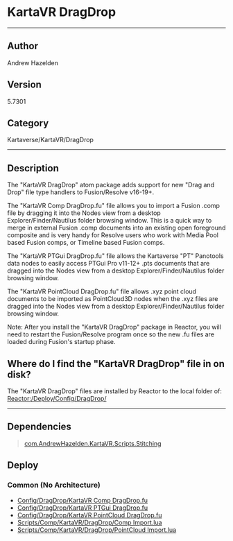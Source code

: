 # KartaVR DragDrop
___

## Author
Andrew Hazelden

## Version
5.7301

## Category
Kartaverse/KartaVR/DragDrop

___

## Description
<p>The &quot;KartaVR DragDrop&quot; atom package adds support for new "Drag and Drop" file type handlers to Fusion/Resolve v16-19+.</p>

<p>The &quot;KartaVR Comp DragDrop.fu&quot; file allows you to import a Fusion .comp file by dragging it into the Nodes view from a desktop Explorer/Finder/Nautilus folder browsing window. This is a quick way to merge in external Fusion .comp documents into an existing open foreground composite and is very handy for Resolve users who work with Media Pool based Fusion comps, or Timeline based Fusion comps.</p>

<p>The &quot;KartaVR PTGui DragDrop.fu&quot; file allows the Kartaverse "PT" Panotools data nodes to easily access PTGui Pro v11-12+ .pts documents that are dragged into the Nodes view from a desktop Explorer/Finder/Nautilus folder browsing window.</p>

<p>The &quot;KartaVR PointCloud DragDrop.fu&quot; file allows .xyz point cloud documents to be imported as PointCloud3D nodes when the .xyz files are dragged into the Nodes view from a desktop Explorer/Finder/Nautilus folder browsing window.</p>

<p>Note: After you install the &quot;KartaVR DragDrop&quot; package in Reactor, you will need to restart the Fusion/Resolve program once so the new .fu files are loaded during Fusion's startup phase.</p>

<h2>Where do I find the "KartaVR DragDrop" file in on disk?</h2>

<p>The "KartaVR DragDrop" files are installed by Reactor to the local folder of:<br>
<a href="file://Reactor:/Deploy/Config/DragDrop/">Reactor:/Deploy/Config/DragDrop/</a></p>



___

## Dependencies

> [com.AndrewHazelden.KartaVR.Scripts.Stitching](com.AndrewHazelden.KartaVR.Scripts.Stitching.md)  
## Deploy

### Common (No Architecture)

<ul>
<li><a href="https://gitlab.com/WeSuckLess/Reactor/-/blob/master/Atoms/com.AndrewHazelden.KartaVR.DragDrop/Config/DragDrop/KartaVR Comp DragDrop.fu?ref_type=heads">Config/DragDrop/KartaVR Comp DragDrop.fu</a></li>
<li><a href="https://gitlab.com/WeSuckLess/Reactor/-/blob/master/Atoms/com.AndrewHazelden.KartaVR.DragDrop/Config/DragDrop/KartaVR PTGui DragDrop.fu?ref_type=heads">Config/DragDrop/KartaVR PTGui DragDrop.fu</a></li>
<li><a href="https://gitlab.com/WeSuckLess/Reactor/-/blob/master/Atoms/com.AndrewHazelden.KartaVR.DragDrop/Config/DragDrop/KartaVR PointCloud DragDrop.fu?ref_type=heads">Config/DragDrop/KartaVR PointCloud DragDrop.fu</a></li>
<li><a href="https://gitlab.com/WeSuckLess/Reactor/-/blob/master/Atoms/com.AndrewHazelden.KartaVR.DragDrop/Scripts/Comp/KartaVR/DragDrop/Comp Import.lua?ref_type=heads">Scripts/Comp/KartaVR/DragDrop/Comp Import.lua</a></li>
<li><a href="https://gitlab.com/WeSuckLess/Reactor/-/blob/master/Atoms/com.AndrewHazelden.KartaVR.DragDrop/Scripts/Comp/KartaVR/DragDrop/PointCloud Import.lua?ref_type=heads">Scripts/Comp/KartaVR/DragDrop/PointCloud Import.lua</a></li>
</ul>
